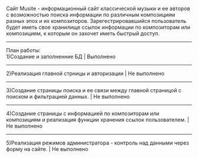 Сайт Musite - информационный сайт классической музыки и ее авторов с возможностью поиска информации по различным композициям разных эпох и их композиторов. 
Зарегестрировавшийся пользователь будет иметь свое хранилище ссылок информации по композиторам или композициям, к которым он захочет иметь быстрый доступ.
***
План работы:                                                                                                            
1)Создание и заполненние БД                                                                                                  | Выполнено
***
2)Реализация главной стрницы и авторизации                                                                                   | Не выполнено
***
3)Создание страницы поиска и ее связи между главной страницой с поиском и фильтрацией данных.                                | Не выполнено
***
4)Создание страницы с информацией по композиторам или композициям и реализация функции хранения ссылок пользователем.        | Не выполнено
***
5)Реализация режимов администратора - контроль над данными через форму на сайте.                                             | Не выполнено
